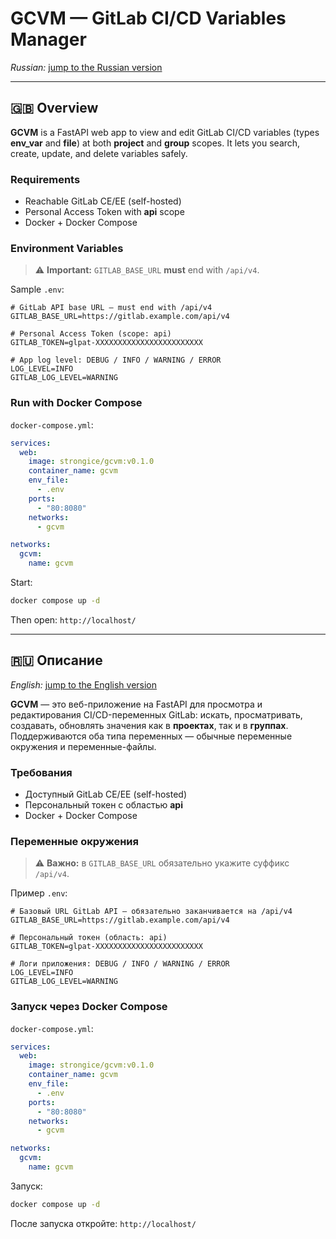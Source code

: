 # GCVM — GitLab CI/CD Variables Manager

_Russian:_ [jump to the Russian version](#ru)

---

<a id="en"></a>
## 🇬🇧 Overview

**GCVM** is a FastAPI web app to view and edit GitLab CI/CD variables (types **env_var** and **file**) at both **project** and **group** scopes. It lets you search, create, update, and delete variables safely.

### Requirements

- Reachable GitLab CE/EE (self-hosted)
- Personal Access Token with **api** scope
- Docker + Docker Compose

### Environment Variables

> ⚠️ **Important:** `GITLAB_BASE_URL` **must** end with `/api/v4`.

Sample `.env`:

```env
# GitLab API base URL — must end with /api/v4
GITLAB_BASE_URL=https://gitlab.example.com/api/v4

# Personal Access Token (scope: api)
GITLAB_TOKEN=glpat-XXXXXXXXXXXXXXXXXXXXXXXX

# App log level: DEBUG / INFO / WARNING / ERROR
LOG_LEVEL=INFO
GITLAB_LOG_LEVEL=WARNING
```

### Run with Docker Compose

`docker-compose.yml`:

```yaml
services:
  web:
    image: strongice/gcvm:v0.1.0
    container_name: gcvm
    env_file:
      - .env
    ports:
      - "80:8080"
    networks:
      - gcvm

networks:
  gcvm:
    name: gcvm
```

Start:

```bash
docker compose up -d
```

Then open: `http://localhost/`

---

<a id="ru"></a>
## 🇷🇺 Описание

_English:_ [jump to the English version](#en)

**GCVM** — это веб-приложение на FastAPI для просмотра и редактирования CI/CD-переменных GitLab: искать, просматривать, создавать, обновлять значения как в **проектах**, так и в **группах**. Поддерживаются оба типа переменных — обычные переменные окружения и переменные-файлы.

### Требования

- Доступный GitLab CE/EE (self-hosted)
- Персональный токен с областью **api**
- Docker + Docker Compose

### Переменные окружения

> ⚠️ **Важно:** в `GITLAB_BASE_URL` обязательно укажите суффикс `/api/v4`.

Пример `.env`:

```env
# Базовый URL GitLab API — обязательно заканчивается на /api/v4
GITLAB_BASE_URL=https://gitlab.example.com/api/v4

# Персональный токен (область: api)
GITLAB_TOKEN=glpat-XXXXXXXXXXXXXXXXXXXXXXXX

# Логи приложения: DEBUG / INFO / WARNING / ERROR
LOG_LEVEL=INFO
GITLAB_LOG_LEVEL=WARNING
```

### Запуск через Docker Compose

`docker-compose.yml`:

```yaml
services:
  web:
    image: strongice/gcvm:v0.1.0
    container_name: gcvm
    env_file:
      - .env
    ports:
      - "80:8080"
    networks:
      - gcvm

networks:
  gcvm:
    name: gcvm
```

Запуск:

```bash
docker compose up -d
```

После запуска откройте: `http://localhost/`